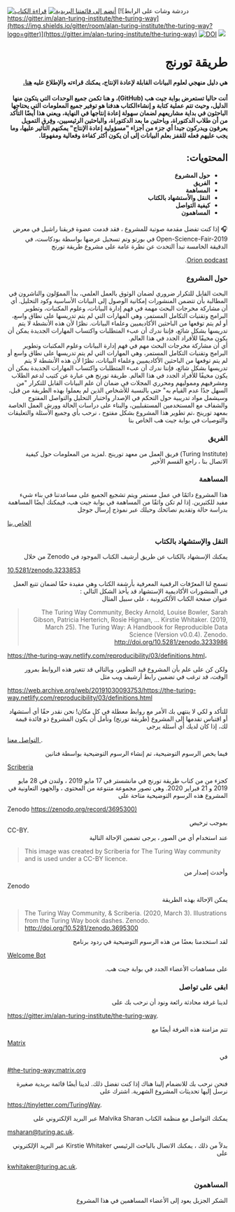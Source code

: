 
[![قراءة الكتاب](https://img.shields.io/badge/read-the%20book-blue.svg)](https://the-turing-way.netlify.com)
[![أنضم إلى قائمتنا البريدية](https://img.shields.io/badge/receive-our%20newsletter%20❤%EF%B8%8F-blueviolet.svg)](https://tinyletter.com/TuringWay)
[![دردشة وشات على الرابط https://gitter.im/alan-turing-institute/the-turing-way](https://img.shields.io/gitter/room/alan-turing-institute/the-turing-way?logo=gitter)](https://gitter.im/alan-turing-institute/the-turing-way)
[![DOI](https://zenodo.org/badge/DOI/10.5281/zenodo.3233853.svg)](https://doi.org/10.5281/zenodo.3233853)
[![](https://img.shields.io/static/v1?label=TuringWay&message=I%20want%20to%20contribute!&color=yellow&logo=data%3Aimage%2Fpng%3Bbase64%2CiVBORw0KGgoAAAANSUhEUgAAABAAAAAQCAYAAAAf8%2F9hAAACYklEQVQ4jXXTy09TQRTH8f5VPhI1xoVxYURNAFcmRleaGDdGXQlKAYkLUARNfICoScGKpTyE3t5bkKD2AUQepUXB0gcgLTalD9rema8LKRVrT3I2k%2Fl95kwyY6BMfQiFqHaoVDlUBoJBZJl9hn8XRsIhqh0abd55tnWdrBA8WfBSpakMhUqhXUCJhKl2aLR65%2FEtLeGc%2BYoy5aHf46bX7cThctK%2BAw2HQkVAW41wzqHRMjNNRteR%2BQzGjg5udZtQ47FiO50gdLZ1nVbvPNUOFSUSxnB4sJ%2F0TjCTTjHk%2BoJl%2BRtqPEaL6zMH79Rw0dyDVVURqRgyn0EkN8jkshwZGsBQodgQyQ2kyDPsce859drjdqLRKE0D%2FZhHR5F6DpHc2B3%2FjF3BcFqxARIpBXXmt9ii67vAYDhIr8fNx0UfE3OzzC0sIHIpxNYqSPEHqFBsiFQMkU3h8vs5%2FvABTeNje6BCj%2FxcwzLlIZHYROq5v4EoIr2JyCbJ57Kobjd3u7o41v4I68pyCfTGrhSvUKHYAJD5bcTWGjKbJJdO4A8E6JyexP4rWgK8Vkb2AjK7hcxnmZybxfF9kff%2BhZJQofvXwhg7O4vAfU2l79ME79xOrjY3c9ZYVzZs8nvZf6%2BRQCRCTgiODg1iCK6vc6WtjZM1tzlRW8sNa99%2Fx64fH%2BNAQz0un49nfh%2BVmspAcKX4lKWUbMbjXOg2cf3Vy%2BLIoRWqekxc7nhB6%2FQ0lZqKJRBAyjKfKZFIcKixgVPPn3LTamFfUyPne7qp1Oz0Bn4g5d7vVAIUamJ2FqPZzCW7gvlHabBQvwE2XnlAiFRrOwAAAABJRU5ErkJggg%3D%3D)](https://github.com/alan-turing-institute/the-turing-way/blob/master/CONTRIBUTING.md)

# <div dir="rtl">طريقة تورنج</div>

#### <div dir="rtl">هي دليل منهجي لعلوم البيانات القابلة لإعادة الإنتاج، يمكنك قراءته والإطلاع عليه <a href="https://the-turing-way.netlify.com">هنا.</a></div>
#### <div dir="rtl">  أنت حاليا تستعرض بوابة جيت هب (GitHub)، و هنا تكمن جميع الوحدات التي يتكون منها الدليل، وحيث تتم عملية كتابة و إنشاءالكتاب هدفنا هو توفير جميع المعلومات التي يحتاجها الباحثون في بداية مشاريعهم لضمان سهولة إعادة إنتاجها في النهاية، ويعني هذا أيضًا التأكد من أن طلاب الدكتوراة، وباحثين ما بعد الدكتوراة، والباحثين الرئيسيين، وفِرق التمويل يعرفون ويدركون جيدا أي جزء من أجزاء  "مسؤولية إعادة الإنتاج" يمكنهم التأثير عليها، وما يجب عليهم فعله للقفز بعلم البيانات إلى أن يكون أكثر كفاءة وفعالية ومفهومًا.
</div>

## <div dir="rtl"> المحتويات:</div>
#### <div dir="rtl"><ul><li>حول المشروع</li><li>الفريق</li><li>المساهمة</li><li>النقل والأستشهاد بالكتاب</li><li>كيفية التواصل </li><li>المساهمون</li></ul></div>

<div dir="RTL">🎧 إذا كنت تفضل مقدمة صوتية للمشروع ،  فقد قدمت عضوة فريقنا راشيل في معرض
Open-Science-Fair-2019
في بورتو
 وتم تسجيل عرضها بواسطة بودكاست، في الدقيقة الخامسة 
تبدأ التحدث عن نظرة عامة على
مشروع طريقة تورنج

[Orion podcast](https://orionopenscience.podbean.com/e/the-fair-is-in-town-figshare-the-turing-way-and-open-science-quest-at-the-osfair2019/).</div>

### <div dir="RTL">حول المشروع</div>
<div dir="RTL">
البحث القابل للتكرار ضروري لضمان الوثوق بالعمل العلمي، بدأ المموّلون والناشرون في المطالبة بأن تتضمن المنشورات إمكانية الوصول إلى البيانات الأساسية وكود التحليل. 
أي أن مشاركة مخرجات البحث مهمة في فهم إدارة البيانات، وعلوم المكتبات، وتطوير البرامج وتقنيات التكامل المستمر، وهي المهارات التي لم يتم تدريسها على نطاق واسع، أو لم يتم توقعها من الباحثين الأكاديميين وعلماء البيانات. نظرًا لأن هذه الأنشطة لا يتم تدريسها بشكل شائع، فإننا ندرك أن عبء المتطلبات واكتساب المهارات الجديدة يمكن أن يكون مخيفًا للأفراد الجدد في هذا العالم.
</div>
<div dir="RTL">
أي أن مشاركة مخرجات البحث مهم في فهم إدارة البيانات وعلوم المكتبات وتطوير البرامج وتقنيات التكامل المستمر، وهي المهارات التي لم يتم تدريسها على نطاق واسع أو لم يتم توقعها من الباحثين الأكاديميين وعلماء البيانات، نظرًا لأن هذه الأنشطة لا يتم تدريسها بشكل شائع، فإننا ندرك أن عبء المتطلبات واكتساب المهارات الجديدة يمكن أن يكون مخيفًا للأفراد الجدد في هذا العالم.
طريقة تورنج هي عبارة عن كتيب لدعم الطلاب ومشرفيهم ومموليهم ومحرري المجلات في ضمان أن علم البيانات القابل للتكرار "من السهل جدًا عدم القيام به" حتى بالنسبة للأشخاص الذين لم يعملوا بهذه الطريقة من قبل، وسيشمل مواد تدريبية حول التحكم في الإصدار واختبار التحليل والتواصل المفتوح والشفاف مع المستخدمين المستقبليين، والبناء على دراسات الحالة وورش العمل الخاصة بمعهد تورينج
،تم تطوير هذا المشروع بشكل مفتوح ، نرحب بأي وجميع الأسئلة والتعليقات والتوصيات في بوابة جيت هب
الخاص بنا
</div>


### <div dir="RTL">الفريق</div>
<div dir="RTL">
(Turing Institute)
فريق العمل من معهد تورينج
.لمزيد من المعلومات حول كيفية الاتصال بنا ، راجع القسم الأخير 
</div>

### <div dir="RTL">المساهمة</div>

<div dir="RTL">
هذا المشروع دائمًا في عمل مستمر ويتم تشجيع الجميع على مساعدتنا في بناء شيء مفيد للكثيرين.
إذا لم تكن واثقًا من المساهمة في بوابة جيت هب،
فيمكنك أيضًا المساهمة بدراسة حالة وتقديم نصائحك وحيلك عبر نموذج إرسال جوجل
</div>

[الخاص بنا
](
https://goo.gl/forms/akFqZEIy2kxAjfZW2)


### <div dir="RTL">النقل والإستشهاد بالكتاب</div>

<div dir="RTL">
يمكنك الإسشهاد بالكتاب عن طريق أرشيف الكتاب الموجود في
Zenodo
من خلال 
</div>

[10.5281/zenodo.3233853
](
https://doi.org/10.5281/)

<div dir="RTL">
تسمح لنا المعرّفات الرقمية المعرفية بأرشفة الكتاب وهي مفيدة حقًا لضمان تتبع العمل في المنشورات الأكاديمية
الإستشهاد قد يأخذ الشكل التالي :

</div>

<div dir="RTL">
عنوان صفحة الكتاب الألكترونية ، على سبيل المثال

> The Turing Way Community, Becky Arnold, Louise Bowler, Sarah Gibson, Patricia Herterich, Rosie Higman, … Kirstie Whitaker. (2019, March 25). The Turing Way: A Handbook for Reproducible Data Science (Version v0.0.4). Zenodo. <http://doi.org/10.5281/zenodo.3233986>

</div>


<https://the-turing-way.netlify.com/reproducibility/03/definitions.html>،

<div dir="RTL">
ولكن كن على علم بأن المشروع قيد التطوير، وبالتالي قد تتغير هذه الروابط بمرور الوقت، قد ترغب في تضمين رابط أرشيف ويب مثل
</div>

 https://web.archive.org/web/20191030093753/https://the-turing-way.netlify.com/reproducibility/03/definitions.html

<div dir="RTL">
للتأكد و لكي لا ينتهي بك الأمر مع روابط معطلة في كل مكان!
نحن نقدر حقًا أي أستشهاد أو اقتباس تقدمها إلى المشروع
(طريقة تورنج)
ونأمل أن يكون المشروع ذو فائدة قيمة لك، إذا كان لديك أي أسئلة يرجى
</div>


[التواصل معنا
](
##get-in-touch).

<div dir="RTL">
فيما يخص الرسوم التوضيحية، 
تم إنشاء الرسوم التوضيحية
 بواسطة فنانين

</div>

[
Scriberia
](
https://www.scriberia.co.uk/)


<div dir="RTL">
كجزء من من كتاب طريقة تورنج
في مانشستر في 17 مايو 2019 ، ولندن في 28 مايو 2019 و 21 فبراير 2020. وهي تصور مجموعة متنوعة من المحتوى ، والجهود التعاونية في المشروع
 هذه الرسوم التوضيحية متاحة على

</div>



 
 Zenodo
[https://zenodo.org/record/3695300)](https://zenodo.org/record/3695300)

<div dir="RTL">
بموجب ترخيص
</div>
CC-BY.

<div dir="RTL">
عند استخدام أي من الصور ، يرجى تضمين الإحالة التالية
</div>

> This image was created by Scriberia for The Turing Way community and is used under a CC-BY licence.

<div dir="RTL">
وأحدث إصدار من
</div>

Zenodo
<div dir="RTL">
يمكن الإحالة بهذه الطريقة
</div>


> The Turing Way Community, & Scriberia. (2020, March 3). Illustrations from the Turing Way book dashes. Zenodo. http://doi.org/10.5281/zenodo.3695300

<div dir="RTL">
لقد استخدمنا بعضًا من هذه الرسوم التوضيحية في ردود برنامج
</div>

[Welcome Bot](https://github.com/apps/welcome)
<div dir="RTL">
على مساهمات الأعضاء الجدد في بوابة جيت هب.
</div>

### <div dir="RTL">ابقى على تواصل</div>
<div dir="RTL">
لدينا غرفة محادثة رائعة ونود أن نرحب بك على
 </div>
 
 https://gitter.im/alan-turing-institute/the-turing-way.
 
 <div dir="RTL">
تتم مزامنة هذه الغرفة أيضًا مع
 </div>

[Matrix](https://matrix.org)
 <div dir="RTL">
 في
 </div>

[#the-turing-way:matrix.org](https://riot.im/app/#/room/#the-turing-way:matrix.org)
 <div dir="RTL">
فنحن نرحب بك للانضمام إلينا هناك إذا كنت تفضل ذلك.
لدينا أيضًا قائمة بريدية صغيرة نرسل إليها تحديثات المشروع الشهرية. اشترك على
 </div>
 
https://tinyletter.com/TuringWay.
 <div dir="RTL">
يمكنك التواصل مع منظمة الكتاب 
Malvika Sharan
عبر البريد الإلكتروني على
 </div>
 
 msharan@turing.ac.uk.

 <div dir="RTL">
بدلاً من ذلك ، يمكنك الاتصال بالباحث الرئيسي
Kirstie Whitaker
عبر البريد الإلكتروني على
 </div>


kwhitaker@turing.ac.uk.


### <div dir="RTL">المساهمون</div>
<div dir="RTL">
الشكر الجزيل يعود إلى الأعضاء المساهمين في هذا المشروع
</div>
